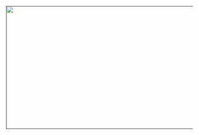 <a href="">
<img src="https://github.com/sheltowt/hiring-engineers/blob/bill_shelton/report/png/datadog_billshelton-1.png" width="1000" height="332"></a>
